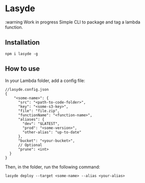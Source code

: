# Lasyde
:warning Work in progress
Simple CLI to package and tag a lambda function.

## Installation

`npm i lasyde -g`

## How to use

In your Lambda folder, add a config file:

```
//lasyde.config.json
{
    "<some-name>": {
      "src": "<path-to-code-folder>",
      "key": "<some-s3-key>",
      "file": "file.zip",
      "functionName": "<function-name>",
      "aliases": {
        "dev": "$LATEST",
        "prod": "<some-version>",
        "other-alias": "up-to-date"
      },
      "bucket": "<your-bucket>",
      // Optional
      "prune": <int>
  }
}
```

Then, in the folder, run the following command:

`lasyde deploy --target <some-name> --alias <your-alias>`
